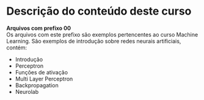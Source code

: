 # Descrição do conteúdo deste curso

**Arquivos com prefixo 00**<br/>
Os arquivos com este prefixo são exemplos pertencentes ao curso Machine Learning. São exemplos de introdução sobre redes neurais artificiais, contém:
* Introdução
* Perceptron
* Funções de ativação
* Multi Layer Perceptron
* Backpropagation
* Neurolab
